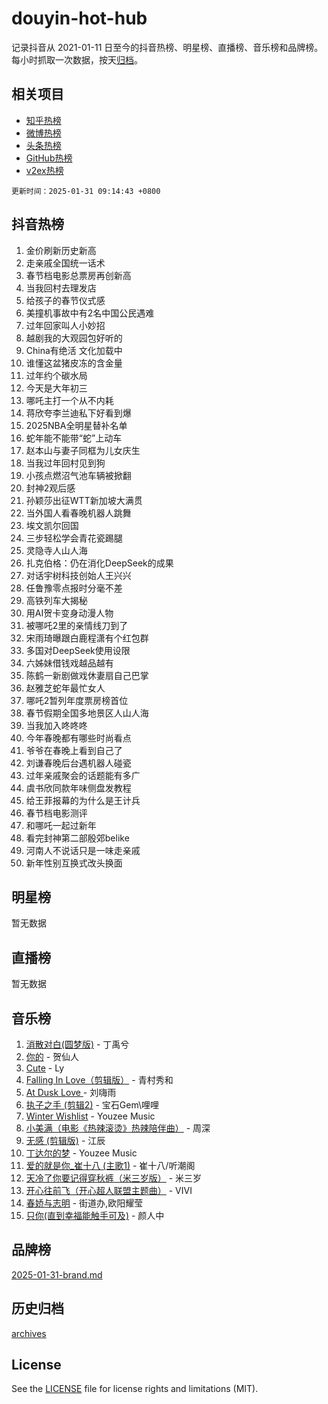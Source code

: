 # douyin-hot-hub

记录抖音从 2021-01-11 日至今的抖音热榜、明星榜、直播榜、音乐榜和品牌榜。每小时抓取一次数据，按天[归档](archives)。

## 相关项目

- [知乎热榜](https://github.com/lonnyzhang423/zhihu-hot-hub)
- [微博热榜](https://github.com/lonnyzhang423/weibo-hot-hub)
- [头条热榜](https://github.com/lonnyzhang423/toutiao-hot-hub)
- [GitHub热榜](https://github.com/lonnyzhang423/github-hot-hub)
- [v2ex热榜](https://github.com/lonnyzhang423/v2ex-hot-hub)


`更新时间：2025-01-31 09:14:43 +0800`

## 抖音热榜

1. 金价刷新历史新高
1. 走亲戚全国统一话术
1. 春节档电影总票房再创新高
1. 当我回村去理发店
1. 给孩子的春节仪式感
1. 美撞机事故中有2名中国公民遇难
1. 过年回家叫人小妙招
1. 越剧我的大观园包好听的
1. China有绝活 文化加载中
1. 谁懂这盆猪皮冻的含金量
1. 过年约个碳水局
1. 今天是大年初三
1. 哪吒主打一个从不内耗
1. 蒋欣夸李兰迪私下好看到爆
1. 2025NBA全明星替补名单
1. 蛇年能不能带“蛇”上动车
1. 赵本山与妻子同框为儿女庆生
1. 当我过年回村见到狗
1. 小孩点燃沼气池车辆被掀翻
1. 封神2观后感
1. 孙颖莎出征WTT新加坡大满贯
1. 当外国人看春晚机器人跳舞
1. 埃文凯尔回国
1. 三步轻松学会青花瓷踢腿
1. 灵隐寺人山人海
1. 扎克伯格：仍在消化DeepSeek的成果
1. 对话宇树科技创始人王兴兴
1. 任鲁豫零点报时分毫不差
1. 高铁列车大揭秘
1. 用AI贺卡变身动漫人物
1. 被哪吒2里的亲情线刀到了
1. 宋雨琦曝跟白鹿程潇有个红包群
1. 多国对DeepSeek使用设限
1. 六姊妹借钱戏越品越有
1. 陈鹤一新剧做戏休妻扇自己巴掌
1. 赵雅芝蛇年最忙女人
1. 哪吒2暂列年度票房榜首位
1. 春节假期全国多地景区人山人海
1. 当我加入咚咚咚
1. 今年春晚都有哪些时尚看点
1. 爷爷在春晚上看到自己了
1. 刘谦春晚后台遇机器人碰瓷
1. 过年亲戚聚会的话题能有多广
1. 虞书欣同款年味侧盘发教程
1. 给王菲报幕的为什么是王计兵
1. 春节档电影测评
1. 和哪吒一起过新年
1. 看完封神第二部殷郊belike
1. 河南人不说话只是一味走亲戚
1. 新年性别互换式改头换面

## 明星榜

暂无数据

## 直播榜

暂无数据

## 音乐榜

1. [消散对白(圆梦版)](https://sf6-cdn-tos.douyinstatic.com/obj/tos-cn-ve-2774/og4jB5I5IizzoZVAAAzWgBMAsMDWoArfwBOiFs) - 丁禹兮
1. [你的](https://sf5-hl-cdn-tos.douyinstatic.com/obj/tos-cn-ve-2774/oYuIeKf42jB7sEV6B2upMdpYAgfrQWj0FeRegh) - 贺仙人
1. [Cute](https://sf3-cdn-tos.douyinstatic.com/obj/tos-cn-ve-2774/o4IbIzHWKAAB4wsS5qMBRiiAlEBGTpQRNfFvuo) - Ly
1. [Falling In Love（剪辑版）](https://sf5-hl-cdn-tos.douyinstatic.com/obj/tos-cn-ve-2774/o8ajpA8zzgBPahbBIO8AcKGBLJezFCRd1wfP9f) - 青村秀和
1. [ At Dusk  Love ](https://sf5-hl-cdn-tos.douyinstatic.com/obj/tos-cn-ve-2774/o8CrpCf5CaYgI4ZrtQgMQAFEfuGqNnRSDQAPBc) - 刘嗨雨
1. [执子之手 (剪辑2)](https://sf5-hl-cdn-tos.douyinstatic.com/obj/tos-cn-ve-2774/oUoZLQjCc31XzqsBnBQUNgeKtYPBcgbFDwtfcu) - 宝石Gem\哩哩
1. [Winter Wishlist](https://sf3-cdn-tos.douyinstatic.com/obj/tos-cn-ve-2774/oIIgUOeamCFCVAzxN6MFRLIBlLGpUqQxeeHrLE) - Youzee Music
1. [小美满（电影《热辣滚烫》热辣陪伴曲）](https://sf5-hl-cdn-tos.douyinstatic.com/obj/tos-cn-ve-2774/o0GAn2lSgfZIDUgtevCGDQYnFg4CwnrBaxbTZL) - 周深
1. [无感 (剪辑版)](https://sf5-hl-cdn-tos.douyinstatic.com/obj/tos-cn-ve-2774/o0eIsUzJBDlQaQFC5OFlgbMEZC1TFYBftOBn6p) - 江辰
1. [丁达尔的梦](https://sf5-hl-cdn-tos.douyinstatic.com/obj/tos-cn-ve-2774/oMU3WirUZBVQkAC9ccG5P2IQirziZM2RTInUY) - Youzee Music
1. [爱的就是你_崔十八 (主歌1)](https://sf5-hl-cdn-tos.douyinstatic.com/obj/tos-cn-ve-2774/oI5BO5DhFZ6UTcNCnZaOCBLtZ7WIMQGfgnXf5E) - 崔十八/听潮阁
1. [天冷了你要记得穿秋裤（米三岁版）](https://sf5-hl-cdn-tos.douyinstatic.com/obj/tos-cn-ve-2774/oQlIwVIDWiZ6BQilAorS7MA0AgCkQDvcZAdm1) - 米三岁
1. [开心往前飞（开心超人联盟主题曲）](https://sf5-hl-cdn-tos.douyinstatic.com/obj/tos-cn-ve-2774/9d8fb7c82cf1421fb93a9fe925275e0a) - VIVI
1. [春娇与志明](https://sf5-hl-cdn-tos.douyinstatic.com/obj/tos-cn-ve-2774/e530d8fceb7044b39707d7f9ff54add1) - 街道办,欧阳耀莹
1. [只你(直到幸福能触手可及)](https://sf5-hl-cdn-tos.douyinstatic.com/obj/tos-cn-ve-2774/o0lBkRDzFTeaVSUz3ZZSCBVtZ5DIMQGfgmEAuE) - 颜人中

## 品牌榜

[2025-01-31-brand.md](archives/2025-01-31-brand.md)

## 历史归档

[archives](archives)

## License

See the [LICENSE](LICENSE) file for license rights and limitations (MIT).
